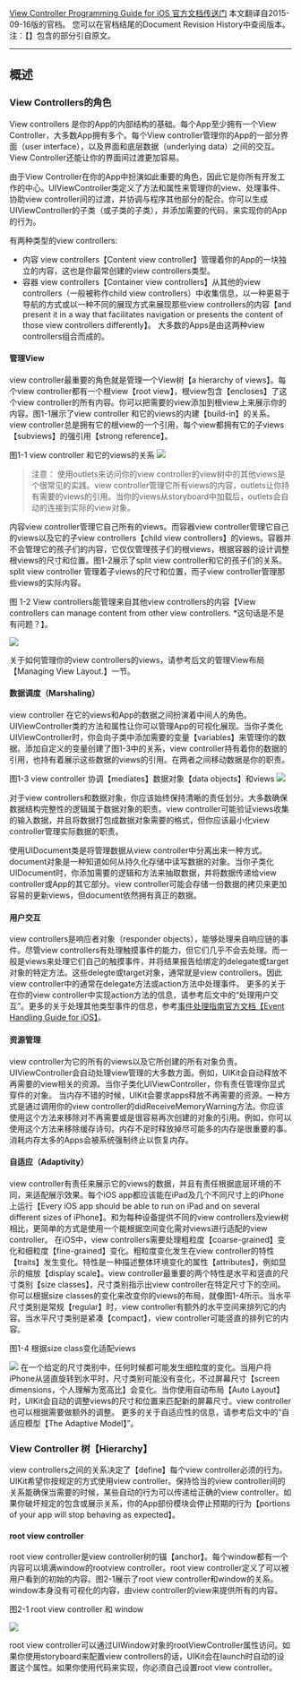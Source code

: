 [View Controller Programming Guide for iOS 官方文档传送门](https://developer.apple.com/library/ios/featuredarticles/ViewControllerPGforiPhoneOS/index.html#//apple_ref/doc/uid/TP40007457)
本文翻译自2015-09-16版的官档。
您可以在官档结尾的Document Revision History中查阅版本。
注：【】包含的部分引自原文。

--------

## 概述
### View Controllers的角色
View controllers 是你的App的内部结构的基础。每个App至少拥有一个View Controller，大多数App拥有多个。每个View controller管理你的App的一部分界面（user interface），以及界面和底层数据（underlying data）之间的交互。View Controller还能让你的界面间过渡更加容易。

由于View Controller在你的App中扮演如此重要的角色，因此它是你所有开发工作的中心。UIViewController类定义了方法和属性来管理你的view、处理事件、协助view controller间的过渡，并协调与程序其他部分的配合。你可以生成UIViewController的子类（或子类的子类），并添加需要的代码，来实现你的App的行为。

有两种类型的view controllers:
- 内容 view controllers【Content view controller】管理着你的App的一块独立的内容，这也是你最常创建的view controllers类型。
- 容器 view controllers【Container view controllers】从其他的view controllers（一般被称作child view controllers）中收集信息，以一种更易于导航的方式或以一种不同的展现方式来展现那些view controllers的内容【and present it in a way that facilitates navigation or presents the content of those view controllers differently】。
大多数的Apps是由这两种view controllers组合而成的。

#### 管理View
view controller最重要的角色就是管理一个View树【a hierarchy of views】。每个view controller都有一个根view【root view】，根view包含【encloses】了这个view controller的所有内容。你可以把需要的view添加到根view上来展示你的内容。图1-1展示了view controller 和它的views的内建【build-in】的关系。view controller总是拥有它的根view的一个引用，每个view都拥有它的子views【subviews】的强引用【strong reference】。

图1-1 view controller 和它的views的关系
![](image/23-06-11.jpg)

>注意：
使用outlets来访问你的view controller的view树中的其他views是个很常见的实践。view controller管理它所有views的内容，outlets让你持有需要的views的引用。当你的views从storyboard中加载后，outlets会自动的连接到实际的view对象。

内容view controller管理它自己所有的views。而容器view controller管理它自己的views以及它的子view controllers【child view controllers】的views。容器并不会管理它的孩子们的内容，它仅仅管理孩子们的根views，根据容器的设计调整根views的尺寸和位置。图1-2展示了split view controller和它的孩子们的关系。split view controller 管理着子views的尺寸和位置，而子view controller管理那些views的实际内容。

图 1-2 View controllers能管理来自其他view controllers的内容【View controllers can manage content from other view controllers. *这句话是不是有问题？】。

![](image/23-23-48.jpg)

关于如何管理你的view controllers的views，请参考后文的管理View布局【Managing View Layout.】一节。

#### 数据调度（Marshaling）
view controller 在它的views和App的数据之间扮演着中间人的角色。UIViewController类的方法和属性让你可以管理App的可视化展现。当你子类化UIViewController时，你会向子类中添加需要的变量【variables】来管理你的数据。添加自定义的变量创建了图1-3中的关系，view controller持有着你的数据的引用，也持有着展示这些数据的views的引用。在两者之间移动数据是你的职责。

图1-3 view controller 协调【mediates】数据对象【data objects】和views
![](image/22-34-36.jpg)

对于view controllers和数据对象，你应该始终保持清晰的责任划分。大多数确保数据结构完整性的逻辑属于数据对象的职责。view controller可能验证views收集的输入数据，并且将数据打包成数据对象需要的格式，但你应该最小化view controller管理实际数据的职责。

使用UIDocument类是将管理数据从view controller中分离出来一种方式。document对象是一种知道如何从持久化存储中读写数据的对象。当你子类化UIDocument时，你添加需要的逻辑和方法来抽取数据，并将数据传递给view controller或App的其它部分。view controller可能会存储一份数据的拷贝来更加容易的更新views，但document依然拥有真正的数据。

#### 用户交互
view controllers是响应者对象（responder objects），能够处理来自响应链的事件。尽管view controllers有处理触摸事件的能力，但它们几乎不会去处理。而一般是views来处理它们自己的触摸事件，并将结果报告给绑定的delegate或target对象的特定方法。这些delegte或target对象，通常就是view controllers。因此view controller中的通常在delegate方法或action方法中处理事件。
更多的关于在你的view controller中实现action方法的信息，请参考后文中的“处理用户交互”。更多的关于处理其他类型事件的信息，参考[事件处理指南官方文档【Event Handling Guide for iOS】](https://developer.apple.com/library/ios/documentation/EventHandling/Conceptual/EventHandlingiPhoneOS/Introduction/Introduction.html#//apple_ref/doc/uid/TP40009541)。

#### 资源管理
view controller为它的所有的views以及它所创建的所有对象负责。UIViewController会自动处理view管理的大多数方面。例如，UIKit会自动释放不再需要的view相关的资源。当你子类化UIViewController，你有责任管理你显式穿件的对象。
当内存不错的时候，UIKit会要求apps释放不再需要的资源。一种方式是通过调用你的view controller的didReceiveMemoryWarning方法。你应该使用这个方法来移除对不再需要或是很容易再次创建的对象的引用。例如，你可以使用这个方法来移除缓存诗句。内存不足时释放掉尽可能多的内存是很重要的事。消耗内存太多的Apps会被系统强制终止以恢复内存。

#### 自适应（Adaptivity）
view controller有责任来展示它的views的数据，并且有责任根据底层环境的不同，来适配展示效果。每个iOS app都应该能在iPad及几个不同尺寸上的iPhone上运行【Every iOS app should be able to run on iPad and on several different sizes of iPhone】。和为每种设备提供不同的view controllers及view树相比，更简单的方式是使用一个能根据空间变化需对views进行适配的view controller。
在iOS中，view controllers需要处理粗粒度【coarse-grained】变化和细粒度【fine-grained】变化。粗粒度变化发生在view controller的特性【traits】发生变化。特性是一种描述整体环境变化的属性【attributes】，例如显示的缩放【display scale】。view controller最重要的两个特性是水平和竖直的尺寸类别【size classes】，尺寸类别指示出view controller在特定尺寸下的空间。你可以根据size classes的变化来改变你的views的布局，就像图1-4所示。当水平尺寸类别是常规【regular】时，view controller有额外的水平空间来排列它的内容。当水平尺寸类别是紧凑【compact】，view controller可能竖直的排列它的内容。

图1-4 根据size class变化适配views

![](image/23-22-39.jpg)
在一个给定的尺寸类别中，任何时候都可能发生细粒度的变化。当用户将iPhone从竖直旋转到水平时，尺寸类别可能没有变化，不过屏幕尺寸【screen dimensions，个人理解为宽高比】会变化。当你使用自动布局【Auto Layout】时，UIKit会自动的调整views的尺寸和位置来匹配新的屏幕尺寸。view controller也可以根据需要做额外的调整。
更多的关于自适应性的信息，请参考后文中的“自适应模型【The Adaptive Model】”。


### View Controller 树【Hierarchy】
view controllers之间的关系决定了【define】每个view controller必须的行为。UIKit希望你按规定的方式使用view controller。保持恰当的view controller间的关系能确保当需要的时候，某些自动的行为可以传递给正确的view controller。如果你破坏规定的包含或展示关系，你的App部份模块会停止预期的行为【portions of your app will stop behaving as expected】。

#### root view controller
root view controller是view controller树的锚【anchor】。每个window都有一个内容可以填满window的rootview controller。root view controller定义了可以被用户看到的初始的内容。图2-1展示了root view controller和window的关系。window本身没有可视化的内容，由view controller的view来提供所有的内容。

图2-1 root view controller 和 window

![](image/23-10-26.jpg)

root view controller可以通过UIWindow对象的rootViewController属性访问。如果你使用storyboard来配置view controllers的话，UIKit会在launch时自动的设置这个属性。如果你使用代码来实现，你必须自己设置root view controller。

